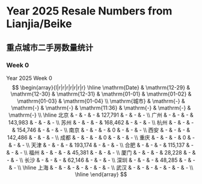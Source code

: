 # Year 2025 Resale Numbers from Lianjia/Beike

## 重点城市二手房数量统计



### Week 0

$\text{Year 2025 Week 0}$
$$
\begin{array}{l|r|r|r|r|r|r|r}
\hline
\mathrm{Date} & \mathrm{12-29} & \mathrm{12-30} & \mathrm{12-31} & \mathrm{01-01} & \mathrm{01-02} & \mathrm{01-03} & \mathrm{01-04} \\
\mathrm{城市} & \mathrm{-} & \mathrm{-} & \mathrm{-} & \mathrm{11:36} & \mathrm{-} & \mathrm{-} & \mathrm{-} \\
\hline
北京 & - & - & - & 127,791 & - & - & - \\
广州 & - & - & - & 143,983 & - & - & - \\
苏州 & - & - & - & 168,462 & - & - & - \\
杭州 & - & - & - & 154,746 & - & - & - \\
南京 & - & - & - & 0 & - & - & - \\
西安 & - & - & - & 142,486 & - & - & - \\
成都 & - & - & - & 0 & - & - & - \\
重庆 & - & - & - & 0 & - & - & - \\
天津 & - & - & - & 193,174 & - & - & - \\
合肥 & - & - & - & 115,137 & - & - & - \\
福州 & - & - & - & 45,381 & - & - & - \\
厦门 & - & - & - & 28,228 & - & - & - \\
长沙 & - & - & - & 62,146 & - & - & - \\
深圳 & - & - & - & 48,285 & - & - & - \\
\hline
上海 & - & - & - & - & - & - & - \\
武汉 & - & - & - & - & - & - & - \\
\hline
\end{array}
$$

